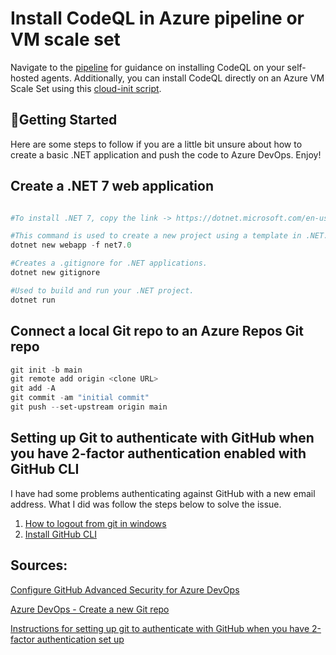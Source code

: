 # Install CodeQL in Azure pipeline or VM scale set
Navigate to the [pipeline](azure-pipelines.yaml) for guidance on installing CodeQL on your self-hosted agents. Additionally, you can install CodeQL directly on an Azure VM Scale Set using this [cloud-init script](../scripts/create-vmss/cloud-init.txt).

## 🚀Getting Started
Here are some steps to follow if you are a little bit unsure about how to create a basic .NET application and push the code to Azure DevOps. Enjoy!

## Create a .NET 7 web application
```powershell

#To install .NET 7, copy the link -> https://dotnet.microsoft.com/en-us/download/dotnet/7.0

#This command is used to create a new project using a template in .NET.
dotnet new webapp -f net7.0

#Creates a .gitignore for .NET applications.
dotnet new gitignore

#Used to build and run your .NET project.
dotnet run

```
## Connect a local Git repo to an Azure Repos Git repo
```powershell
git init -b main
git remote add origin <clone URL> 
git add -A
git commit -am "initial commit"
git push --set-upstream origin main
```

## Setting up Git to authenticate with GitHub when you have 2-factor authentication enabled with GitHub CLI
I have had some problems authenticating against GitHub with a new email address. What I did was follow the steps below to solve the issue.

1. [How to logout from git in windows](https://medium.com/@devesu/how-to-logout-from-git-in-windows-e17c66fe9ca8)
2. [Install GitHub CLI](https://docs.github.com/en/get-started/getting-started-with-git/caching-your-github-credentials-in-git#platform-windows)


## Sources:
[Configure GitHub Advanced Security for Azure DevOps](https://learn.microsoft.com/en-us/azure/devops/repos/security/configure-github-advanced-security-features?view=azure-devops&tabs=yaml)

[Azure DevOps - Create a new Git repo](https://learn.microsoft.com/en-us/azure/devops/repos/git/creatingrepo?view=azure-devops&tabs=command-line)

[Instructions for setting up git to authenticate with GitHub when you have 2-factor authentication set up](https://gist.github.com/ateucher/4634038875263d10fb4817e5ad3d332f)
